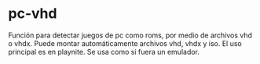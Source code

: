 # pc-vhd
Función para detectar juegos de pc como roms, por medio de archivos vhd o vhdx. Puede montar automáticamente archivos vhd, vhdx y iso. El uso principal es en playnite.  Se usa como si fuera un emulador.
